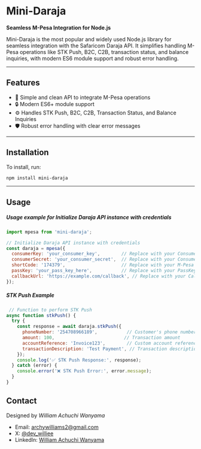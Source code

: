# **Mini-Daraja**
**Seamless M-Pesa Integration for Node.js**

Mini-Daraja is the most popular and widely used Node.js library for seamless integration with the Safaricom Daraja API. It simplifies handling M-Pesa operations like STK Push, B2C, C2B, transaction status, and balance inquiries, with modern ES6 module support and robust error handling.

---

## **Features**
- 🚀 Simple and clean API to integrate M-Pesa operations
- 🔒 Modern ES6+ module support
- ⚙️ Handles STK Push, B2C, C2B, Transaction Status, and Balance Inquiries
- 🛡️ Robust error handling with clear error messages  

---

## Installation

To install, run:

```bash
npm install mini-daraja
```

---

## Usage

##### Usage example for Initialize Daraja API instance with credentials

```javascript
import mpesa from 'mini-daraja';

// Initialize Daraja API instance with credentials
const daraja = mpesa({
  consumerKey: 'your_consumer_key',        // Replace with your Consumer Key
  consumerSecret: 'your_consumer_secret',  // Replace with your Consumer Secret
  shortCode: '174379',                     // Replace with your M-Pesa Shortcode
  passKey: 'your_pass_key_here',           // Replace with your PassKey
  callbackUrl: 'https://example.com/callback', // Replace with your Callback URL
});
```
##### STK Push Example
```javascript
 // Function to perform STK Push
async function stkPush() {
  try {
    const response = await daraja.stkPush({
      phoneNumber: '254708966189',           // Customer's phone number (E.164 format)
      amount: 100,                          // Transaction amount
      accountReference: 'Invoice123',        // Custom account reference
      transactionDescription: 'Test Payment', // Transaction description
    });
    console.log('✅ STK Push Response:', response);
  } catch (error) {
    console.error('❌ STK Push Error:', error.message);
  }
}
```

## Contact

Designed by *William Achuchi Wanyama*
 - Email: [archywilliams2@gmail.com](mailto:archywilliams2@gmail.com)
 - X: [@dev_williee](https://x.com/dev_williee)
 - LinkedIn: [William Achuchi Wanyama](https://linkedin.com/in/achuchi)


            